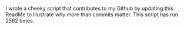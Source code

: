 I wrote a cheeky script that contributes to my Github by updating this ReadMe to illustrate why more than commits matter. This script has run 2562 times.